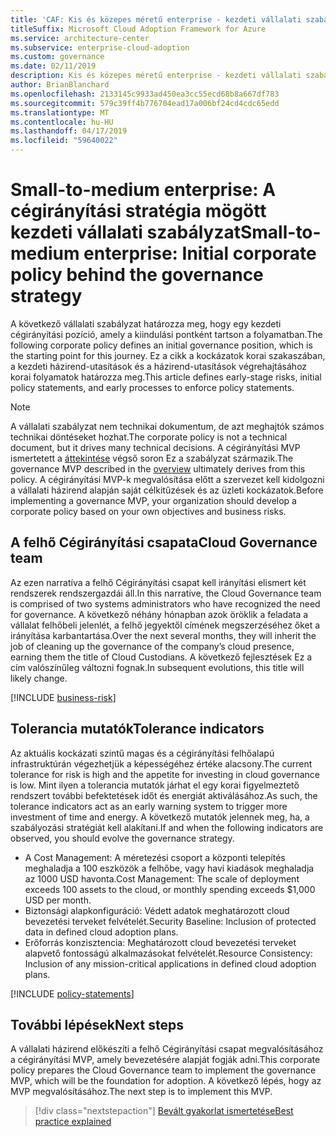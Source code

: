 ```yaml
---
title: 'CAF: Kis és közepes méretű enterprise - kezdeti vállalati szabályzat a adatirányítási stratégia mögött'
titleSuffix: Microsoft Cloud Adoption Framework for Azure
ms.service: architecture-center
ms.subservice: enterprise-cloud-adoption
ms.custom: governance
ms.date: 02/11/2019
description: Kis és közepes méretű enterprise - kezdeti vállalati szabályzat a adatirányítási stratégia mögött
author: BrianBlanchard
ms.openlocfilehash: 2133145c9933ad450ea3cc55ecd68b8a667df783
ms.sourcegitcommit: 579c39ff4b776704ead17a006bf24cd4cdc65edd
ms.translationtype: MT
ms.contentlocale: hu-HU
ms.lasthandoff: 04/17/2019
ms.locfileid: "59640022"
---
```

# <a name="small-to-medium-enterprise-initial-corporate-policy-behind-the-governance-strategy"></a><span data-ttu-id="5f80d-103">Small-to-medium enterprise: A cégirányítási stratégia mögött kezdeti vállalati szabályzat</span><span class="sxs-lookup"><span data-stu-id="5f80d-103">Small-to-medium enterprise: Initial corporate policy behind the governance strategy</span></span>

<span data-ttu-id="5f80d-104">A következő vállalati szabályzat határozza meg, hogy egy kezdeti cégirányítási pozíció, amely a kiindulási pontként tartson a folyamatban.</span><span class="sxs-lookup"><span data-stu-id="5f80d-104">The following corporate policy defines an initial governance position, which is the starting point for this journey.</span></span> <span data-ttu-id="5f80d-105">Ez a cikk a kockázatok korai szakaszában, a kezdeti házirend-utasítások és a házirend-utasítások végrehajtásához korai folyamatok határozza meg.</span><span class="sxs-lookup"><span data-stu-id="5f80d-105">This article defines early-stage risks, initial policy statements, and early processes to enforce policy statements.</span></span>

> [!NOTE]
><span data-ttu-id="5f80d-106">A vállalati szabályzat nem technikai dokumentum, de azt meghajtók számos technikai döntéseket hozhat.</span><span class="sxs-lookup"><span data-stu-id="5f80d-106">The corporate policy is not a technical document, but it drives many technical decisions.</span></span> <span data-ttu-id="5f80d-107">A cégirányítási MVP ismertetett a [áttekintése](./overview.md) végső soron Ez a szabályzat származik.</span><span class="sxs-lookup"><span data-stu-id="5f80d-107">The governance MVP described in the [overview](./overview.md) ultimately derives from this policy.</span></span> <span data-ttu-id="5f80d-108">A cégirányítási MVP-k megvalósítása előtt a szervezet kell kidolgozni a vállalati házirend alapján saját célkitűzések és az üzleti kockázatok.</span><span class="sxs-lookup"><span data-stu-id="5f80d-108">Before implementing a governance MVP, your organization should develop a corporate policy based on your own objectives and business risks.</span></span>

## <a name="cloud-governance-team"></a><span data-ttu-id="5f80d-109">A felhő Cégirányítási csapata</span><span class="sxs-lookup"><span data-stu-id="5f80d-109">Cloud Governance team</span></span>

<span data-ttu-id="5f80d-110">Az ezen narratíva a felhő Cégirányítási csapat kell irányítási elismert két rendszerek rendszergazdái áll.</span><span class="sxs-lookup"><span data-stu-id="5f80d-110">In this narrative, the Cloud Governance team is comprised of two systems administrators who have recognized the need for governance.</span></span> <span data-ttu-id="5f80d-111">A következő néhány hónapban azok öröklik a feladata a vállalat felhőbeli jelenlét, a felhő jegyektől címének megszerzéséhez őket a irányítása karbantartása.</span><span class="sxs-lookup"><span data-stu-id="5f80d-111">Over the next several months, they will inherit the job of cleaning up the governance of the company’s cloud presence, earning them the title of Cloud Custodians.</span></span> <span data-ttu-id="5f80d-112">A következő fejlesztések Ez a cím valószínűleg változni fognak.</span><span class="sxs-lookup"><span data-stu-id="5f80d-112">In subsequent evolutions, this title will likely change.</span></span>

[!INCLUDE [business-risk](../../../../../includes/cloud-adoption/governance/business-risks.md)]

## <a name="tolerance-indicators"></a><span data-ttu-id="5f80d-113">Tolerancia mutatók</span><span class="sxs-lookup"><span data-stu-id="5f80d-113">Tolerance indicators</span></span>

<span data-ttu-id="5f80d-114">Az aktuális kockázati szintű magas és a cégirányítási felhőalapú infrastruktúrán végezhetjük a képességéhez értéke alacsony.</span><span class="sxs-lookup"><span data-stu-id="5f80d-114">The current tolerance for risk is high and the appetite for investing in cloud governance is low.</span></span> <span data-ttu-id="5f80d-115">Mint ilyen a tolerancia mutatók járhat el egy korai figyelmeztető rendszert további befektetések időt és energiát aktiválásához.</span><span class="sxs-lookup"><span data-stu-id="5f80d-115">As such, the tolerance indicators act as an early warning system to trigger more investment of time and energy.</span></span> <span data-ttu-id="5f80d-116">A következő mutatók jelennek meg, ha, a szabályozási stratégiát kell alakítani.</span><span class="sxs-lookup"><span data-stu-id="5f80d-116">If and when the following indicators are observed, you should evolve the governance strategy.</span></span>

- <span data-ttu-id="5f80d-117">A Cost Management: A méretezési csoport a központi telepítés meghaladja a 100 eszközök a felhőbe, vagy havi kiadások meghaladja az 1000 USD havonta.</span><span class="sxs-lookup"><span data-stu-id="5f80d-117">Cost Management: The scale of deployment exceeds 100 assets to the cloud, or monthly spending exceeds $1,000 USD per month.</span></span>
- <span data-ttu-id="5f80d-118">Biztonsági alapkonfiguráció: Védett adatok meghatározott cloud bevezetési terveket felvételét.</span><span class="sxs-lookup"><span data-stu-id="5f80d-118">Security Baseline: Inclusion of protected data in defined cloud adoption plans.</span></span>
- <span data-ttu-id="5f80d-119">Erőforrás konzisztencia: Meghatározott cloud bevezetési terveket alapvető fontosságú alkalmazásokat felvételét.</span><span class="sxs-lookup"><span data-stu-id="5f80d-119">Resource Consistency: Inclusion of any mission-critical applications in defined cloud adoption plans.</span></span>

[!INCLUDE [policy-statements](../../../../../includes/cloud-adoption/governance/policy-statements.md)]

## <a name="next-steps"></a><span data-ttu-id="5f80d-120">További lépések</span><span class="sxs-lookup"><span data-stu-id="5f80d-120">Next steps</span></span>

<span data-ttu-id="5f80d-121">A vállalati házirend előkészíti a felhő Cégirányítási csapat megvalósításához a cégirányítási MVP, amely bevezetésére alapját fogják adni.</span><span class="sxs-lookup"><span data-stu-id="5f80d-121">This corporate policy prepares the Cloud Governance team to implement the governance MVP, which will be the foundation for adoption.</span></span> <span data-ttu-id="5f80d-122">A következő lépés, hogy az MVP megvalósításához.</span><span class="sxs-lookup"><span data-stu-id="5f80d-122">The next step is to implement this MVP.</span></span>

> [!div class="nextstepaction"]
> [<span data-ttu-id="5f80d-123">Bevált gyakorlat ismertetése</span><span class="sxs-lookup"><span data-stu-id="5f80d-123">Best practice explained</span></span>](./best-practice-explained.md)